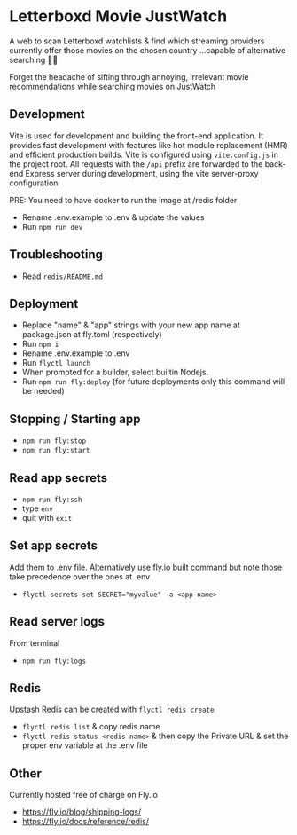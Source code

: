 # Letterboxd Movie JustWatch

A web to scan Letterboxd watchlists & find which streaming providers currently offer those movies on the chosen country ...capable of alternative searching 🏴‍☠️

Forget the headache of sifting through annoying, irrelevant movie recommendations while searching movies on JustWatch

## Development

Vite is used for development and building the front-end application. It provides fast development with features like hot module replacement (HMR) and efficient production builds. Vite is configured using `vite.config.js` in the project root. All requests with the `/api` prefix are forwarded to the back-end Express server during development, using the vite server-proxy configuration

PRE: You need to have docker to run the image at /redis folder

- Rename .env.example to .env & update the values
- Run `npm run dev`

## Troubleshooting

- Read `redis/README.md`

## Deployment

- Replace "name" & "app" strings with your new app name at package.json at fly.toml (respectively)
- Run `npm i`
- Rename .env.example to .env
- Run `flyctl launch`
- When prompted for a builder, select builtin Nodejs.
- Run `npm run fly:deploy` (for future deployments only this command will be needed)

## Stopping / Starting app

- `npm run fly:stop`
- `npm run fly:start`

## Read app secrets

- `npm run fly:ssh`
- type `env`
- quit with `exit`

## Set app secrets

Add them to .env file. Alternatively use fly.io built command but note those take precedence over the ones at .env

- `flyctl secrets set SECRET="myvalue" -a <app-name>`

## Read server logs

From terminal

- `npm run fly:logs`

## Redis

Upstash Redis can be created with `flyctl redis create`

- `flyctl redis list` & copy redis name
- `flyctl redis status <redis-name>` & then copy the Private URL & set the proper env variable at the .env file

## Other

Currently hosted free of charge on Fly.io

- https://fly.io/blog/shipping-logs/
- https://fly.io/docs/reference/redis/
